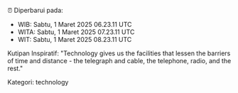 ⏰ Diperbarui pada:
- WIB: Sabtu, 1 Maret 2025 06.23.11 UTC
- WITA: Sabtu, 1 Maret 2025 07.23.11 UTC
- WIT: Sabtu, 1 Maret 2025 08.23.11 UTC

Kutipan Inspiratif:
"Technology gives us the facilities that lessen the barriers of time and distance - the telegraph and cable, the telephone, radio, and the rest."


Kategori: technology

